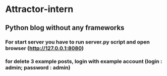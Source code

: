 # Attractor-intern

## Python blog without any frameworks

### For start server you have to run server.py script and open browser (http://127.0.0.1:8080)
### for delete 3 example posts, login with example account (login : admin; password : admin)
